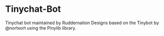 # Tinychat-Bot
Tinychat bot maintained by Ruddernation Designs based on the Tinybot by @nortxort using the Pinylib library.
